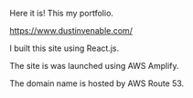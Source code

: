 Here it is! This my portfolio.

https://www.dustinvenable.com/

I built this site using React.js.

The site is was launched using AWS Amplify.

The domain name is hosted by AWS Route 53.